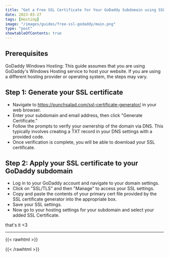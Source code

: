 ```yaml
---
title: "Get a Free SSL Certificate for Your GoDaddy Subdomain using SSL Certificate Generator"
date: 2023-03-27
tags: [Hosting]
image: "/images/guides/free-ssl-godaddy/main.png"
type: "post"
showtableOfContents: true
---
```


## Prerequisites
GoDaddy Windows Hosting: This guide assumes that you are using GoDaddy's Windows Hosting service to host your website. If you are using a different hosting provider or operating system, the steps may vary.

## Step 1: Generate your SSL certificate
- Navigate to https://punchsalad.com/ssl-certificate-generator/ in your web browser.
- Enter your subdomain and email address, then click "Generate Certificate."
- Follow the prompts to verify your ownership of the domain via DNS. This typically involves creating a TXT record in your DNS settings with a provided code.
- Once verification is complete, you will be able to download your SSL certificate.

## Step 2: Apply your SSL certificate to your GoDaddy subdomain
- Log in to your GoDaddy account and navigate to your domain settings.
- Click on "SSL/TLS" and then "Manage" to access your SSL settings.
- Copy and paste the contents of your primary cert file provided by the SSL certificate generator into the appropriate box.
- Save your SSL settings.
- Now go to your hosting settings for your subdomain and select your added SSL Certificate.


that's it <3

----

{{< rawhtml >}} 
<script src="https://utteranc.es/client.js"
        repo="mansoorbarri/website"
        issue-term="title"
        theme="github-dark"
        crossorigin="anonymous"
        async>
</script>
{{< /rawhtml >}}